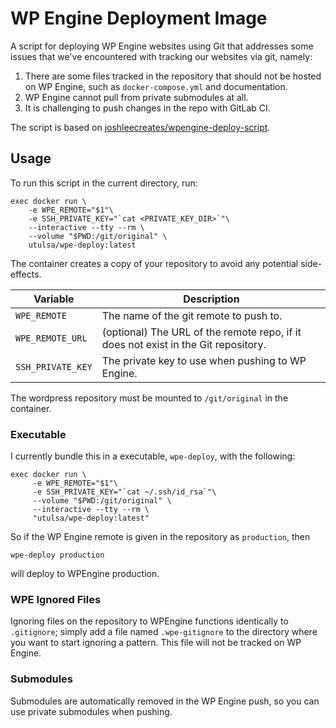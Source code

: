 # WP Engine Deployment Image

A script for deploying WP Engine websites using Git that addresses some issues that we've encountered with tracking our websites via git, namely:

1. There are some files tracked in the repository that should not be hosted on WP Engine, such as `docker-compose.yml` and documentation.
2. WP Engine cannot pull from private submodules at all.
3. It is challenging to push changes in the repo with GitLab CI.

The script is based on [joshleecreates/wpengine-deploy-script](https://github.com/joshleecreates/wpengine-deploy-script).

## Usage

To run this script in the current directory, run:

    exec docker run \
        -e WPE_REMOTE="$1"\
        -e SSH_PRIVATE_KEY="`cat <PRIVATE_KEY_DIR>`"\
        --interactive --tty --rm \
        --volume "$PWD:/git/original" \
        utulsa/wpe-deploy:latest

The container creates a copy of your repository to avoid any potential side-effects.

| Variable | Description |
| -------- | ----------- |
| `WPE_REMOTE` | The name of the git remote to push to. |
| `WPE_REMOTE_URL` | (optional) The URL of the remote repo, if it does not exist in the Git repository. |
| `SSH_PRIVATE_KEY` | The private key to use when pushing to WP Engine. |

The wordpress repository must be mounted to `/git/original` in the container.

### Executable

I currently bundle this in a executable, `wpe-deploy`, with the following:

    exec docker run \
         -e WPE_REMOTE="$1"\
         -e SSH_PRIVATE_KEY="`cat ~/.ssh/id_rsa`"\
         --volume "$PWD:/git/original" \
         --interactive --tty --rm \
         "utulsa/wpe-deploy:latest"

So if the WP Engine remote is given in the repository as `production`, then

    wpe-deploy production

will deploy to WPEngine production.

### WPE Ignored Files

Ignoring files on the repository to WPEngine functions identically to `.gitignore`; simply add a file named `.wpe-gitignore` to the directory where you want to start ignoring a pattern. This file will not be tracked on WP Engine.

### Submodules

Submodules are automatically removed in the WP Engine push, so you can use private submodules when pushing.
